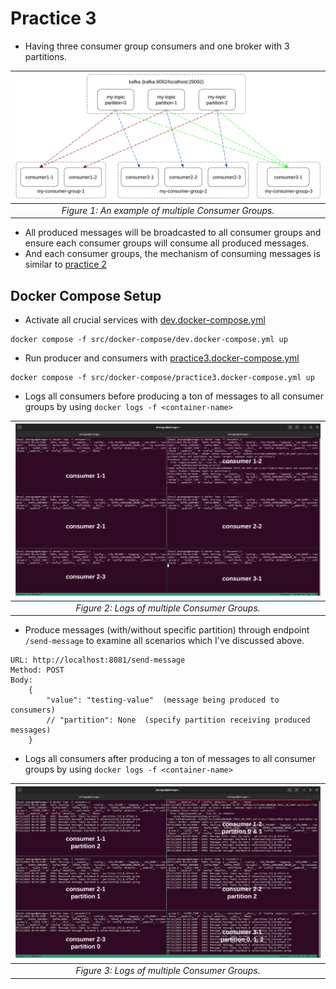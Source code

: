 # Practice 3

- Having three consumer group consumers and one broker with 3 partitions.

| ![alt text](../../figures/consumer_group/multiple-consumers-in-a-group.png?raw=true) |
| :----------------------------------------------------------------------------------: |
|                 _Figure 1: An example of multiple Consumer Groups._                  |

- All produced messages will be broadcasted to all consumer groups and ensure each consumer groups will consume all produced messages.
- And each consumer groups, the mechanism of consuming messages is similar to [practice 2](./practice2.md)

## Docker Compose Setup

- Activate all crucial services with [dev.docker-compose.yml](../../../src/docker-compose/dev.docker-compose.yml)

```
docker compose -f src/docker-compose/dev.docker-compose.yml up
```

- Run producer and consumers with [practice3.docker-compose.yml](../../../src/docker-compose/practice-3.docker-compose.yml)

```
docker compose -f src/docker-compose/practice3.docker-compose.yml up
```

- Logs all consumers before producing a ton of messages to all consumer groups by using `docker logs -f <container-name>`

| ![alt text](../../figures/practice3/practice-3-logs-before.png?raw=true) |
| :----------------------------------------------------------------------: |
|              _Figure 2: Logs of multiple Consumer Groups._               |

- Produce messages (with/without specific partition) through endpoint `/send-message` to examine all scenarios which I've discussed above.

```
URL: http://localhost:8081/send-message
Method: POST
Body:
    {
        "value": "testing-value"  (message being produced to consumers)
        // "partition": None  (specify partition receiving produced messages)
    }
```

- Logs all consumers after producing a ton of messages to all consumer groups by using `docker logs -f <container-name>`

| ![alt text](../../figures/practice3/practice-3-logs-after.png?raw=true) |
| :---------------------------------------------------------------------: |
|              _Figure 3: Logs of multiple Consumer Groups._              |
